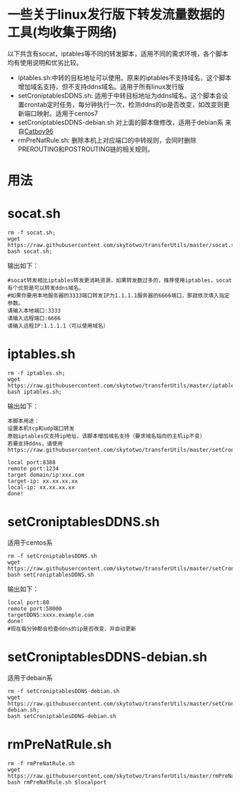 # 一些关于linux发行版下转发流量数据的工具(均收集于网络)

以下共含有socat，iptables等不同的转发脚本，适用不同的需求环境，各个脚本均有使用说明和优劣比较。

- iptables.sh:中转的目标地址可以使用。原来的iptables不支持域名，这个脚本增加域名支持，但不支持ddns域名。适用于所有linux发行版
- setCroniptablesDDNS.sh: 适用于中转目标地址为ddns域名。这个脚本会设置crontab定时任务，每分钟执行一次，检测ddns的ip是否改变，如改变则更新端口映射。适用于centos7
- setCroniptablesDDNS-debian.sh 对上面的脚本做修改，适用于debian系  来自[Catboy96](https://github.com/Catboy96)
- rmPreNatRule.sh: 删除本机上对应端口的中转规则，会同时删除PREROUTING和POSTROUTING链的相关规则。

# 用法

# socat.sh
```shell
rm -f socat.sh;
wget  https://raw.githubusercontent.com/skytotwo/transferUtils/master/socat.sh;
bash socat.sh;
```
输出如下：

```shell
#socat转发相比iptables转发更消耗资源，如果转发数过多的，推荐使用iptables，socat有个优势是可以转发ddns域名。
#如果你要用本地服务器的3333端口转发IP为1.1.1.1服务器的6666端口，那就依次填入指定参数。
请输入本地端口:3333
请输入远程端口:6666
请输入远程IP:1.1.1.1（可以使用域名）
```


# iptables.sh

```shell
rm -f iptables.sh;
wget  https://raw.githubusercontent.com/skytotwo/transferUtils/master/iptables.sh;
bash iptables.sh;
```

输出如下：
```shell
本脚本用途：
设置本机tcp和udp端口转发
原始iptables仅支持ip地址，该脚本增加域名支持（要求域名指向的主机ip不变）
若要支持ddns，请使用 https://raw.githubusercontent.com/skytotwo/transferUtils/master/setCroniptablesDDNS.sh;

local port:8388
remote port:1234
target domain/ip:xxx.com
target-ip: xx.xx.xx.xx
local-ip: xx.xx.xx.xx
done!
```

# setCroniptablesDDNS.sh

适用于centos系

```shell
rm -f setCroniptablesDDNS.sh
wget https://raw.githubusercontent.com/skytotwo/transferUtils/master/setCroniptablesDDNS.sh;
bash setCroniptablesDDNS.sh
```

输出如下：
```shell
local port:80
remote port:58000
targetDDNS:xxxx.example.com
done!
#现在每分钟都会检查ddns的ip是否改变，并自动更新
```

# setCroniptablesDDNS-debian.sh

适用于debain系

```
rm -f setCroniptablesDDNS-debian.sh
wget https://raw.githubusercontent.com/skytotwo/transferUtils/master/setCroniptablesDDNS-debian.sh;
bash setCroniptablesDDNS-debian.sh
```

# rmPreNatRule.sh

```shell
rm -f rmPreNatRule.sh
wget https://raw.githubusercontent.com/skytotwo/transferUtils/master/rmPreNatRule.sh;
bash rmPreNatRule.sh $localport
```
